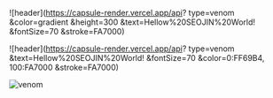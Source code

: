 ![header](https://capsule-render.vercel.app/api?
type=venom
&color=gradient
&height=300
&text=Hellow%20SEOJIN%20World!
&fontSize=70
&stroke=FA7000)


![header](https://capsule-render.vercel.app/api?
type=venom
&text=Hellow%20SEOJIN%20World!
&fontSize=70
&color=0:FF69B4,
       100:FA7000
&stroke=FA7000)

![venom](https://capsule-render.vercel.app/api?type=venom&height=200&text=I%20am%20Venom.&fontSize=70&color=0:FF69B4,100:FA7000&stroke=b678c4)
